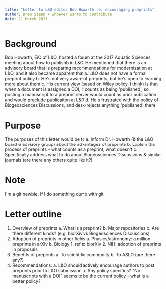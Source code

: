 ```yaml
---
title: "Letter to L&O editor Bob Howarth re: encouraging preprints"
author: Drew Steen + whoever wants to contribute
date: 21 March 2017
---
```


# Background

Bob Howarth, EiC of L&O, hosted a forum at the 2017 Aquatic Sciences meeting about how to publishb in L&O. He mentioned that there is an advisory board that is preparing recommendations for modernization at L&O, and it also became apparent that
a. L&O does not have a formal preprint policy
b. He's not very aware of preprints, but he's open to learning more about them
c. His current view (based on Wiley policy, I think) is that when a document is assigned a DOI, it counts as being 'published', so posting a manuscript to a preprint server would count as prior publication and would preclude publicaiton at L&O
d. He's frustrated with the policy of Biogeosciences Discussions, and desk-rejects anything 'published' there

# Purpose

The purposes of this letter would be to 
a. Inform Dr. Howarth (& the L&O board & advisory group) about the advantages of preprints
b. Explain the process of preprints - what counts as a preprint, what doesn't
c. Specifically address what to do about Biogeosciences Discussions & similar journals (are there any others quite like it?)

# Note

I'm a git newbie. If I do something dumb with git

# Letter outline

1. Overview of preprints
    a. What is a preprint? 
    b. Major repositories
    c. Are there different kinds? (e.g. biorXiv vs Biogeosciences Discussions)
2. Adoption of preprints in other fields
    a. Physics/astronomy: a million preprints in arXiv
    b. Biology
        1. ref to biorXiv
        2. NIH: adoption of preprints in proposals
2. Benefits of preprints
    a. To scientific community
    b. To ASLO (are there any?)
4. Recommendations: 
    a. L&O should actively encourage authors to post preprints prior to L&O submission
    b. Any policy specifics? "No manuscripts with a DOI" seems to be the current policy - what is a better policy?
